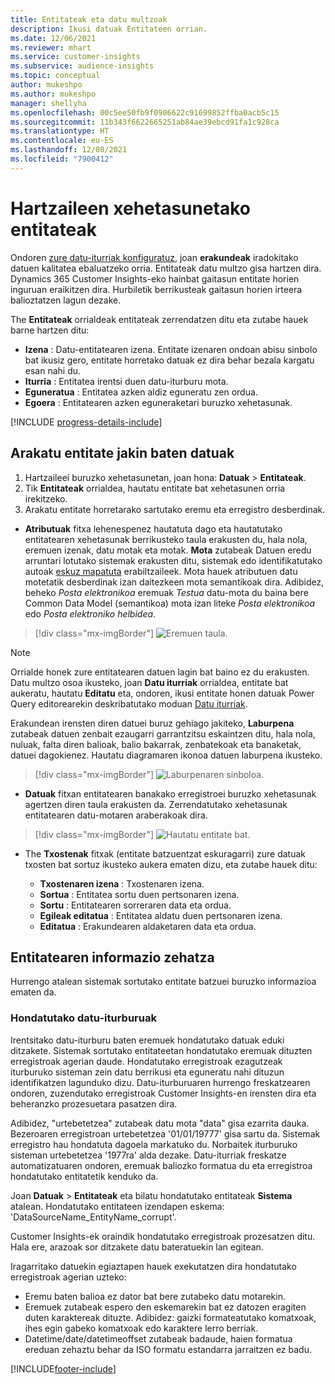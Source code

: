 ```yaml
---
title: Entitateak eta datu multzoak
description: Ikusi datuak Entitateen orrian.
ms.date: 12/06/2021
ms.reviewer: mhart
ms.service: customer-insights
ms.subservice: audience-insights
ms.topic: conceptual
author: mukeshpo
ms.author: mukeshpo
manager: shellyha
ms.openlocfilehash: 00c5ee50fb9f0906622c91699852ffba0acb5c15
ms.sourcegitcommit: 11b343f6622665251ab84ae39ebcd91fa1c928ca
ms.translationtype: HT
ms.contentlocale: eu-ES
ms.lasthandoff: 12/08/2021
ms.locfileid: "7900412"
---
```

# <a name="entities-in-audience-insights"></a>Hartzaileen xehetasunetako entitateak

Ondoren [zure datu-iturriak konfiguratuz](data-sources.md), joan **erakundeak** iradokitako datuen kalitatea ebaluatzeko orria. Entitateak datu multzo gisa hartzen dira. Dynamics 365 Customer Insights-eko hainbat gaitasun entitate horien inguruan eraikitzen dira. Hurbiletik berrikusteak gaitasun horien irteera balioztatzen lagun dezake.

The **Entitateak** orrialdeak entitateak zerrendatzen ditu eta zutabe hauek barne hartzen ditu:

- **Izena** : Datu-entitatearen izena. Entitate izenaren ondoan abisu sinbolo bat ikusiz gero, entitate horretako datuak ez dira behar bezala kargatu esan nahi du.
- **Iturria** : Entitatea irentsi duen datu-iturburu mota.
- **Eguneratua** : Entitatea azken aldiz eguneratu zen ordua.
- **Egoera** : Entitatearen azken eguneraketari buruzko xehetasunak.

[!INCLUDE [progress-details-include](../includes/progress-details-pane.md)]

## <a name="explore-a-specific-entitys-data"></a>Arakatu entitate jakin baten datuak

1. Hartzaileei buruzko xehetasunetan, joan hona: **Datuak** > **Entitateak**.
1. Tik **Entitateak** orrialdea, hautatu entitate bat xehetasunen orria irekitzeko.  
1. Arakatu entitate horretarako sartutako eremu eta erregistro desberdinak.

- **Atributuak** fitxa lehenespenez hautatuta dago eta hautatutako entitatearen xehetasunak berrikusteko taula erakusten du, hala nola, eremuen izenak, datu motak eta motak. **Mota** zutabeak Datuen eredu arruntari lotutako sistemak erakusten ditu, sistemak edo identifikatutako autoak [eskuz mapatuta](map-entities.md) erabiltzaileek. Mota hauek atributuen datu motetatik desberdinak izan daitezkeen mota semantikoak dira. Adibidez, beheko *Posta elektronikoa* eremuak *Testua* datu-mota du baina bere Common Data Model (semantikoa) mota izan liteke *Posta elektronikoa* edo *Posta elektroniko helbidea*.

> [!div class="mx-imgBorder"]
> ![Eremuen taula.](media/data-manager-entities-fields.PNG "Eremuen taula")

> [!NOTE]
> Orrialde honek zure entitatearen datuen lagin bat baino ez du erakusten. Datu multzo osoa ikusteko, joan **Datu iturriak** orrialdea, entitate bat aukeratu, hautatu **Editatu** eta, ondoren, ikusi entitate honen datuak Power Query editorearekin deskribatutako moduan [Datu iturriak](data-sources.md).

Erakundean irensten diren datuei buruz gehiago jakiteko, **Laburpena** zutabeak datuen zenbait ezaugarri garrantzitsu eskaintzen ditu, hala nola, nuluak, falta diren balioak, balio bakarrak, zenbatekoak eta banaketak, datuei dagokienez. Hautatu diagramaren ikonoa datuen laburpena ikusteko.

> [!div class="mx-imgBorder"]
> ![Laburpenaren sinboloa.](media/data-manager-entities-summary.png "Datuen laburpen-taula")

- **Datuak** fitxan entitatearen banakako erregistroei buruzko xehetasunak agertzen diren taula erakusten da. Zerrendatutako xehetasunak entitatearen datu-motaren araberakoak dira.

> [!div class="mx-imgBorder"]
> ![Hautatu entitate bat.](media/data-manager-entities-data.png "Hautatu entitate bat")

- The **Txostenak** fitxak (entitate batzuentzat eskuragarri) zure datuak txosten bat sortuz ikusteko aukera ematen dizu, eta zutabe hauek ditu:

  - **Txostenaren izena** : Txostenaren izena.
  - **Sortua** : Entitatea sortu duen pertsonaren izena.
  - **Sortu** : Entitatearen sorreraren data eta ordua.
  - **Egileak editatua** : Entitatea aldatu duen pertsonaren izena.
  - **Editatua** : Erakundearen aldaketaren data eta ordua. 

## <a name="entity-specific-information"></a>Entitatearen informazio zehatza

Hurrengo atalean sistemak sortutako entitate batzuei buruzko informazioa ematen da.

### <a name="corrupted-data-sources"></a>Hondatutako datu-iturburuak

Irentsitako datu-iturburu baten eremuek hondatutako datuak eduki ditzakete. Sistemak sortutako entitateetan hondatutako eremuak dituzten erregistroak agerian daude. Hondatutako erregistroak ezagutzeak iturburuko sisteman zein datu berrikusi eta eguneratu nahi dituzun identifikatzen lagunduko dizu. Datu-iturburuaren hurrengo freskatzearen ondoren, zuzendutako erregistroak Customer Insights-en irensten dira eta beheranzko prozesuetara pasatzen dira. 

Adibidez, "urtebetetzea" zutabeak datu mota "data" gisa ezarrita dauka. Bezeroaren erregistroan urtebetetzea '01/01/19777' gisa sartu da. Sistemak erregistro hau hondatuta dagoela markatuko du. Norbaitek iturburuko sisteman urtebetetzea '1977ra' alda dezake. Datu-iturriak freskatze automatizatuaren ondoren, eremuak baliozko formatua du eta erregistroa hondatutako entitatetik kenduko da. 

Joan **Datuak** > **Entitateak** eta bilatu hondatutako entitateak **Sistema** atalean. Hondatutako entitateen izendapen eskema: 'DataSourceName_EntityName_corrupt'.

Customer Insights-ek oraindik hondatutako erregistroak prozesatzen ditu. Hala ere, arazoak sor ditzakete datu bateratuekin lan egitean.

Iragarritako datuekin egiaztapen hauek exekutatzen dira hondatutako erregistroak agerian uzteko: 

- Eremu baten balioa ez dator bat bere zutabeko datu motarekin.
- Eremuek zutabeak espero den eskemarekin bat ez datozen eragiten duten karaktereak dituzte. Adibidez: gaizki formateatutako komatxoak, ihes egin gabeko komatxoak edo karaktere lerro berriak.
- Datetime/date/datetimeoffset zutabeak badaude, haien formatua ereduan zehaztu behar da ISO formatu estandarra jarraitzen ez badu.


[!INCLUDE[footer-include](../includes/footer-banner.md)]
